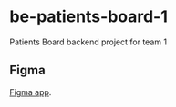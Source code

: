 # be-patients-board-1
Patients Board backend project for team 1


## Figma
[Figma app](https://www.figma.com/team_invite/redeem/0frX58c9uYY5SZt6QjH26V).
